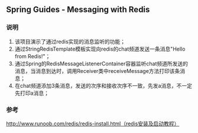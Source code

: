 ## Spring Guides - Messaging with Redis

### 说明

1. 该项目演示了通过redis实现的消息监听的功能；
2. 通过StringRedisTemplate模板实现向redis的chat频道发送一条消息"Hello from Redis!"；
3. 通过Spring的RedisMessageListenerContainer容器监听chat频道所发送的消息，当消息到达时，调用Receiver类中receiveMessage方法打印该条消息；
4. 在chat频道添加3条消息，发送的次序和接收次序不一致，先发a消息，不一定先打印a消息；

### 参考

http://www.runoob.com/redis/redis-install.html（redis安装及启动教程）